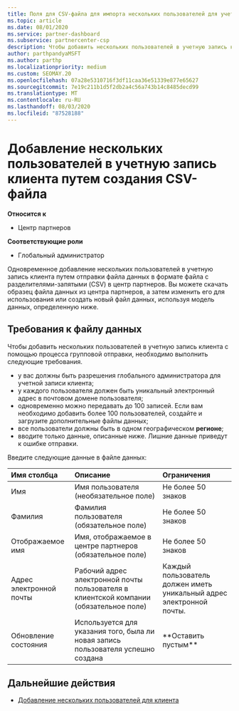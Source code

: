 ```yaml
---
title: Поля для CSV-файла для импорта нескольких пользователей для учетной записи клиента
ms.topic: article
ms.date: 08/01/2020
ms.service: partner-dashboard
ms.subservice: partnercenter-csp
description: Чтобы добавить нескольких пользователей в учетную запись клиента, создайте файл значений с разделителями-запятыми (CSV) с соответствующими полями.
author: parthpandyaMSFT
ms.author: parthp
ms.localizationpriority: medium
ms.custom: SEOMAY.20
ms.openlocfilehash: 07a28e5310716f3df11caa36e51339e877e65627
ms.sourcegitcommit: 7e19c211b1d5f2db2a4c56a743b14c8485decd99
ms.translationtype: MT
ms.contentlocale: ru-RU
ms.lasthandoff: 08/03/2020
ms.locfileid: "87528188"
---
```

# <a name="add-multiple-users-to-a-customer-account-by-creating-a-csv-file"></a>Добавление нескольких пользователей в учетную запись клиента путем создания CSV-файла

**Относится к**

- Центр партнеров

**Соответствующие роли**

- Глобальный администратор

Одновременное добавление нескольких пользователей в учетную запись клиента путем отправки файла данных в формате файла с разделителями-запятыми (CSV) в центр партнеров. Вы можете скачать образец файла данных из центра партнеров, а затем изменить его для использования или создать новый файл данных, используя модель данных, определенную ниже.

## <a name="data-file-requirements"></a><a href="" id="creatingtheimportcsvfile"></a>Требования к файлу данных

Чтобы добавить нескольких пользователей в учетную запись клиента с помощью процесса групповой отправки, необходимо выполнить следующие требования.

- у вас должны быть разрешения глобального администратора для учетной записи клиента;
- у каждого пользователя должен быть уникальный электронный адрес в почтовом домене пользователя;
- одновременно можно передавать до 100 записей. Если вам необходимо добавить более 100 пользователей, создайте и загрузите дополнительные файлы данных;
- все пользователи должны быть в одном географическом **регионе**;
- вводите только данные, описанные ниже. Лишние данные приведут к ошибке отправки.

Введите следующие данные в файле данных:

| **Имя столбца** | **Описание**  | **Ограничения**  |
|:-------- |:------  |:----- |
| Имя  | Имя пользователя (необязательное поле)  | Не более 50 знаков  |
| Фамилия  | Фамилия пользователя (обязательное поле)  | Не более 50 знаков  |
| Отображаемое имя    | Имя, отображаемое в центре партнеров (обязательное поле)                            | Не более 50 знаков                         |
| Адрес электронной почты   | Рабочий адрес электронной почты пользователя в клиентской компании (обязательное поле)           | Каждый пользователь должен иметь уникальный адрес электронной почты. |
| Обновление состояния   | Используется для указания того, была ли новая запись пользователя успешно создана | \*\*Оставить пустым\*\*                        |

## <a name="next-steps"></a>Дальнейшие действия

- [Добавление нескольких пользователей для клиента](adding-multiple-users-to-a-customer-account.md)
